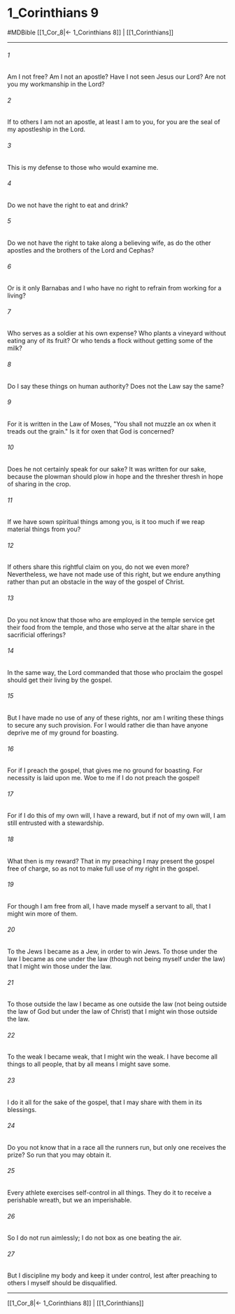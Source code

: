 # 1_Corinthians 9
#MDBible
[[1_Cor_8|← 1_Corinthians 8]] | [[1_Corinthians]]

***

###### 1 

Am I not free? Am I not an apostle? Have I not seen Jesus our Lord? Are not you my workmanship in the Lord? 

###### 2 

If to others I am not an apostle, at least I am to you, for you are the seal of my apostleship in the Lord. 

###### 3 

This is my defense to those who would examine me. 

###### 4 

Do we not have the right to eat and drink? 

###### 5 

Do we not have the right to take along a believing wife, as do the other apostles and the brothers of the Lord and Cephas? 

###### 6 

Or is it only Barnabas and I who have no right to refrain from working for a living? 

###### 7 

Who serves as a soldier at his own expense? Who plants a vineyard without eating any of its fruit? Or who tends a flock without getting some of the milk? 

###### 8 

Do I say these things on human authority? Does not the Law say the same? 

###### 9 

For it is written in the Law of Moses, "You shall not muzzle an ox when it treads out the grain." Is it for oxen that God is concerned? 

###### 10 

Does he not certainly speak for our sake? It was written for our sake, because the plowman should plow in hope and the thresher thresh in hope of sharing in the crop. 

###### 11 

If we have sown spiritual things among you, is it too much if we reap material things from you? 

###### 12 

If others share this rightful claim on you, do not we even more? Nevertheless, we have not made use of this right, but we endure anything rather than put an obstacle in the way of the gospel of Christ. 

###### 13 

Do you not know that those who are employed in the temple service get their food from the temple, and those who serve at the altar share in the sacrificial offerings? 

###### 14 

In the same way, the Lord commanded that those who proclaim the gospel should get their living by the gospel. 

###### 15 

But I have made no use of any of these rights, nor am I writing these things to secure any such provision. For I would rather die than have anyone deprive me of my ground for boasting. 

###### 16 

For if I preach the gospel, that gives me no ground for boasting. For necessity is laid upon me. Woe to me if I do not preach the gospel! 

###### 17 

For if I do this of my own will, I have a reward, but if not of my own will, I am still entrusted with a stewardship. 

###### 18 

What then is my reward? That in my preaching I may present the gospel free of charge, so as not to make full use of my right in the gospel. 

###### 19 

For though I am free from all, I have made myself a servant to all, that I might win more of them. 

###### 20 

To the Jews I became as a Jew, in order to win Jews. To those under the law I became as one under the law (though not being myself under the law) that I might win those under the law. 

###### 21 

To those outside the law I became as one outside the law (not being outside the law of God but under the law of Christ) that I might win those outside the law. 

###### 22 

To the weak I became weak, that I might win the weak. I have become all things to all people, that by all means I might save some. 

###### 23 

I do it all for the sake of the gospel, that I may share with them in its blessings. 

###### 24 

Do you not know that in a race all the runners run, but only one receives the prize? So run that you may obtain it. 

###### 25 

Every athlete exercises self-control in all things. They do it to receive a perishable wreath, but we an imperishable. 

###### 26 

So I do not run aimlessly; I do not box as one beating the air. 

###### 27 

But I discipline my body and keep it under control, lest after preaching to others I myself should be disqualified. 

***

[[1_Cor_8|← 1_Corinthians 8]] | [[1_Corinthians]]
